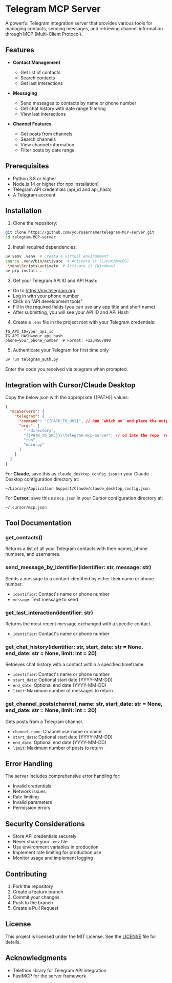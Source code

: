 # Telegram MCP Server

A powerful Telegram integration server that provides various tools for managing contacts, sending messages, and retrieving channel information through MCP (Multi-Client Protocol).

## Features

- **Contact Management**

  - Get list of contacts
  - Search contacts
  - Get last interactions

- **Messaging**

  - Send messages to contacts by name or phone number
  - Get chat history with date range filtering
  - View last interactions

- **Channel Features**
  - Get posts from channels
  - Search channels
  - View channel information
  - Filter posts by date range

## Prerequisites

- Python 3.8 or higher
- Node.js 14 or higher (for npx installation)
- Telegram API credentials (api_id and api_hash)
- A Telegram account

## Installation

1. Clone the repository:

```bash
git clone https://github.com/yourusername/telegram-MCP-server.git
cd telegram-MCP-server
```

2. Install required dependencies:

```bash
uv venv .venv  # Create a virtual environment
source .venv/bin/activate  # Activate it (Linux/macOS)
.\venv\Scripts\activate  # Activate it (Windows)
uv pip install .
```

3. Get your Telegram API ID and API Hash:

- Go to https://my.telegram.org
- Log in with your phone number
- Click on "API development tools"
- Fill in the required fields (you can use any app title and short name)
- After submitting, you will see your API ID and API Hash

4. Create a `.env` file in the project root with your Telegram credentials:

```env
TG_API_ID=your_api_id
TG_API_HASH=your_api_hash
phone=your_phone_number  # Format: +1234567890
```

5. Authenticate your Telegram for first time only

```bash
uv run telegram_auth.py
```

Enter the code you received via telegram when prompted.

## Integration with Cursor/Claude Desktop

Copy the below json with the appropriate {{PATH}} values:

```json
{
  "mcpServers": {
    "telegram": {
      "command": "{{PATH_TO_UV}}", // Run `which uv` and place the output here
      "args": [
        "--directory",
        "{{PATH_TO_SRC}}\\telegram-mcp-server", // cd into the repo, run `pwd` and enter the output here + "/whatsapp-mcp-server"
        "run",
        "main.py"
      ]
    }
  }
}
```

For **Claude**, save this as `claude_desktop_config.json` in your Claude Desktop configuration directory at:

```
~/Library/Application Support/Claude/claude_desktop_config.json
```

For **Cursor**, save this as `mcp.json` in your Cursor configuration directory at:

```
~/.cursor/mcp.json
```

## Tool Documentation

### get_contacts()

Returns a list of all your Telegram contacts with their names, phone numbers, and usernames.

### send_message_by_identifier(identifier: str, message: str)

Sends a message to a contact identified by either their name or phone number.

- `identifier`: Contact's name or phone number
- `message`: Text message to send

### get_last_interaction(identifier: str)

Returns the most recent message exchanged with a specific contact.

- `identifier`: Contact's name or phone number

### get_chat_history(identifier: str, start_date: str = None, end_date: str = None, limit: int = 20)

Retrieves chat history with a contact within a specified timeframe.

- `identifier`: Contact's name or phone number
- `start_date`: Optional start date (YYYY-MM-DD)
- `end_date`: Optional end date (YYYY-MM-DD)
- `limit`: Maximum number of messages to return

### get_channel_posts(channel_name: str, start_date: str = None, end_date: str = None, limit: int = 20)

Gets posts from a Telegram channel.

- `channel_name`: Channel username or name
- `start_date`: Optional start date (YYYY-MM-DD)
- `end_date`: Optional end date (YYYY-MM-DD)
- `limit`: Maximum number of posts to return

## Error Handling

The server includes comprehensive error handling for:

- Invalid credentials
- Network issues
- Rate limiting
- Invalid parameters
- Permission errors

## Security Considerations

- Store API credentials securely
- Never share your `.env` file
- Use environment variables in production
- Implement rate limiting for production use
- Monitor usage and implement logging

## Contributing

1. Fork the repository
2. Create a feature branch
3. Commit your changes
4. Push to the branch
5. Create a Pull Request

## License

This project is licensed under the MIT License. See the [LICENSE](LICENSE) file for details.

## Acknowledgments

- Telethon library for Telegram API integration
- FastMCP for the server framework

